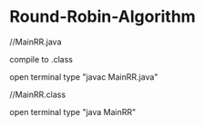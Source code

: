 # Round-Robin-Algorithm


//MainRR.java

compile to .class

open terminal type "javac MainRR.java"


//MainRR.class

open terminal type "java MainRR"
